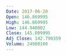 ```yaml
---
Date: 2017-06-20
Open: 146.869995
High: 146.869995
Low: 144.940002
Close: 145.009995
Adj Close: 142.790359
Volume: 24900100
---
```

